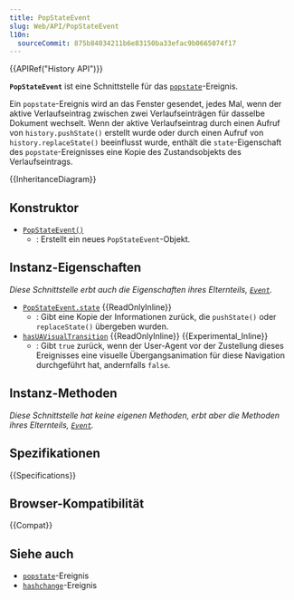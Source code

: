 ```yaml
---
title: PopStateEvent
slug: Web/API/PopStateEvent
l10n:
  sourceCommit: 875b84034211b6e83150ba33efac9b0665074f17
---
```


{{APIRef("History API")}}

**`PopStateEvent`** ist eine Schnittstelle für das [`popstate`](/de/docs/Web/API/Window/popstate_event)-Ereignis.

Ein `popstate`-Ereignis wird an das Fenster gesendet, jedes Mal, wenn der aktive Verlaufseintrag zwischen zwei Verlaufseinträgen für dasselbe Dokument wechselt. Wenn der aktive Verlaufseintrag durch einen Aufruf von `history.pushState()` erstellt wurde oder durch einen Aufruf von `history.replaceState()` beeinflusst wurde, enthält die `state`-Eigenschaft des `popstate`-Ereignisses eine Kopie des Zustandsobjekts des Verlaufseintrags.

{{InheritanceDiagram}}

## Konstruktor

- [`PopStateEvent()`](/de/docs/Web/API/PopStateEvent/PopStateEvent)
  - : Erstellt ein neues `PopStateEvent`-Objekt.

## Instanz-Eigenschaften

_Diese Schnittstelle erbt auch die Eigenschaften ihres Elternteils, [`Event`](/de/docs/Web/API/Event)._

- [`PopStateEvent.state`](/de/docs/Web/API/PopStateEvent/state) {{ReadOnlyInline}}
  - : Gibt eine Kopie der Informationen zurück, die `pushState()` oder `replaceState()` übergeben wurden.
- [`hasUAVisualTransition`](/de/docs/Web/API/PopStateEvent/hasUAVisualTransition) {{ReadOnlyInline}} {{Experimental_Inline}}
  - : Gibt `true` zurück, wenn der User-Agent vor der Zustellung dieses Ereignisses eine visuelle Übergangsanimation für diese Navigation durchgeführt hat, andernfalls `false`.

## Instanz-Methoden

_Diese Schnittstelle hat keine eigenen Methoden, erbt aber die Methoden ihres Elternteils, [`Event`](/de/docs/Web/API/Event)._

## Spezifikationen

{{Specifications}}

## Browser-Kompatibilität

{{Compat}}

## Siehe auch

- [`popstate`](/de/docs/Web/API/Window/popstate_event)-Ereignis
- [`hashchange`](/de/docs/Web/API/Window/hashchange_event)-Ereignis
